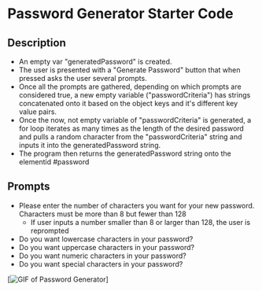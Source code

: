 # Password Generator Starter Code
## Description
- An empty var "generatedPassword" is created.
- The user is presented with a "Generate Password" button that when pressed asks the user several prompts.
- Once all the prompts are gathered, depending on which prompts are considered true, a new empty variable ("passwordCriteria") has strings concatenated onto it based on the object keys and it's different key value pairs. 
- Once the now, not empty variable of "passwordCriteria" is generated, a for loop iterates as many times as the length of the desired password and pulls a random character from the "passwordCriteria" string and inputs it into the generatedPassword string. 
- The program then returns the generatedPassword string onto the elementid #password

## Prompts
- Please enter the number of characters you want for your new password. Characters must be more than 8 but fewer than 128
  - If user inputs a number smaller than 8 or larger than 128, the user is reprompted
- Do you want lowercase characters in your password? 
- Do you want uppercase characters in your password? 
- Do you want numeric characters in your password? 
- Do you want special characters in your password? 

[![GIF of Password Generator]()]